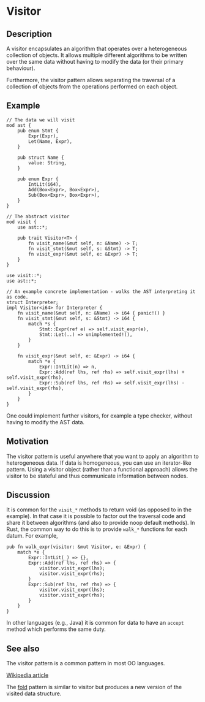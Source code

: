 # Visitor

## Description

A visitor encapsulates an algorithm that operates over a heterogeneous
collection of objects. It allows multiple different algorithms to be written
over the same data without having to modify the data (or their primary
behaviour).

Furthermore, the visitor pattern allows separating the traversal of
a collection of objects from the operations performed on each object.


## Example

```rust,ignore
// The data we will visit
mod ast {
    pub enum Stmt {
        Expr(Expr),
        Let(Name, Expr),
    }

    pub struct Name {
        value: String,
    }

    pub enum Expr {
        IntLit(i64),
        Add(Box<Expr>, Box<Expr>),
        Sub(Box<Expr>, Box<Expr>),
    }
}

// The abstract visitor
mod visit {
    use ast::*;

    pub trait Visitor<T> {
        fn visit_name(&mut self, n: &Name) -> T;
        fn visit_stmt(&mut self, s: &Stmt) -> T;
        fn visit_expr(&mut self, e: &Expr) -> T;
    }
}

use visit::*;
use ast::*;

// An example concrete implementation - walks the AST interpreting it as code.
struct Interpreter;
impl Visitor<i64> for Interpreter {
    fn visit_name(&mut self, n: &Name) -> i64 { panic!() }
    fn visit_stmt(&mut self, s: &Stmt) -> i64 {
        match *s {
            Stmt::Expr(ref e) => self.visit_expr(e),
            Stmt::Let(..) => unimplemented!(),
        }
    }

    fn visit_expr(&mut self, e: &Expr) -> i64 {
        match *e {
            Expr::IntLit(n) => n,
            Expr::Add(ref lhs, ref rhs) => self.visit_expr(lhs) + self.visit_expr(rhs),
            Expr::Sub(ref lhs, ref rhs) => self.visit_expr(lhs) - self.visit_expr(rhs),
        }
    }
}
```

One could implement further visitors, for example a type checker, without having
to modify the AST data.


## Motivation

The visitor pattern is useful anywhere that you want to apply an algorithm to
heterogeneous data. If data is homogeneous, you can use an iterator-like pattern.
Using a visitor object (rather than a functional approach) allows the visitor to
be stateful and thus communicate information between nodes.


## Discussion

It is common for the `visit_*` methods to return void (as opposed to in the
example). In that case it is possible to factor out the traversal code and share
it between algorithms (and also to provide noop default methods). In Rust, the
common way to do this is to provide `walk_*` functions for each datum. For
example,

```rust,ignore
pub fn walk_expr(visitor: &mut Visitor, e: &Expr) {
    match *e {
        Expr::IntLit(_) => {},
        Expr::Add(ref lhs, ref rhs) => {
            visitor.visit_expr(lhs);
            visitor.visit_expr(rhs);
        }
        Expr::Sub(ref lhs, ref rhs) => {
            visitor.visit_expr(lhs);
            visitor.visit_expr(rhs);
        }
    }
}
```

In other languages (e.g., Java) it is common for data to have an `accept` method
which performs the same duty.

## See also

The visitor pattern is a common pattern in most OO languages.

[Wikipedia article](https://en.wikipedia.org/wiki/Visitor_pattern)

The [fold](fold.md) pattern is similar to visitor but produces a new version of
the visited data structure.
